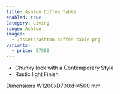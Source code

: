 ```yaml
---
title: Ashton Coffee Table
enabled: true
Category: Living
range: Ashton
images:
  - /assets/ashton coffee table.png
variants:
  - price: 57500
---
```


* Chunky look with a Contemporary Style
* Rustic light Finish


Dimensions
W1200xD700xH4500 mm